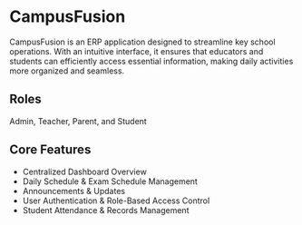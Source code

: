 # CampusFusion

CampusFusion is an ERP application designed to streamline key school operations. With an
intuitive interface, it ensures that educators and students can efficiently access essential
information, making daily activities more organized and seamless.

## Roles
Admin, Teacher, Parent, and Student

## Core Features
- Centralized Dashboard Overview
- Daily Schedule & Exam Schedule Management
- Announcements & Updates
- User Authentication & Role-Based Access Control
- Student Attendance & Records Management